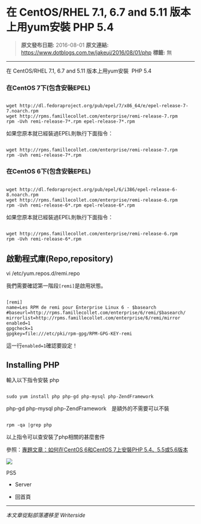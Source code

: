 # 在 CentOS/RHEL 7.1, 6.7 and 5.11 版本上用yum安裝  PHP 5.4

> **原文發布日期:** 2016-08-01
> **原文連結:** https://www.dotblogs.com.tw/jakeuj/2016/08/01/php
> **標籤:** 無

---

在 CentOS/RHEL 7.1, 6.7 and 5.11 版本上用yum安裝  PHP 5.4

### 在CentOS 7下(包含安裝EPEL)

```

wget http://dl.fedoraproject.org/pub/epel/7/x86_64/e/epel-release-7-7.noarch.rpm
wget http://rpms.famillecollet.com/enterprise/remi-release-7.rpm
rpm -Uvh remi-release-7*.rpm epel-release-7*.rpm
```

如果您原本就已經裝過EPEL則執行下面指令：

```

wget http://rpms.famillecollet.com/enterprise/remi-release-7.rpm
rpm -Uvh remi-release-7*.rpm
```

### 在CentOS 6下(包含安裝EPEL)

```

wget http://dl.fedoraproject.org/pub/epel/6/i386/epel-release-6-8.noarch.rpm
wget http://rpms.famillecollet.com/enterprise/remi-release-6.rpm
rpm -Uvh remi-release-6*.rpm epel-release-6*.rpm
```

如果您原本就已經裝過EPEL則執行下面指令：

```

wget http://rpms.famillecollet.com/enterprise/remi-release-6.rpm
rpm -Uvh remi-release-6*.rpm
```

## 啟動程式庫(Repo,repository)

vi /etc/yum.repos.d/remi.repo

我們需要確認第一階段`[remi]`是啟用狀態。

```

[remi]
name=Les RPM de remi pour Enterprise Linux 6 - $basearch
#baseurl=http://rpms.famillecollet.com/enterprise/6/remi/$basearch/
mirrorlist=http://rpms.famillecollet.com/enterprise/6/remi/mirror
enabled=1
gpgcheck=1
gpgkey=file:///etc/pki/rpm-gpg/RPM-GPG-KEY-remi
```

這一行`enabled=1`確認要設定！

## Installing PHP

輸入以下指令安裝 php

```

sudo yum install php php-gd php-mysql php-ZendFramework
```

php-gd php-mysql php-ZendFramework　是額外的不需要可以不裝

```

rpm -qa |grep php
```

以上指令可以查安裝了php相關的甚麼套件

參照：[專題文章：如何在CentOS 6和CentOS 7上安裝PHP 5.4、5.5或5.6版本](https://www.cadch.com/modules/news/article.php?storyid=227)

![](https://card.psnprofiles.com/1/jakeuj.png)

PS5

* Server

* 回首頁

---

*本文章從點部落遷移至 Writerside*
